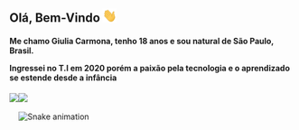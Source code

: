 ### <h2> Olá, Bem-Vindo <img src="https://raw.githubusercontent.com/devSouvik/devSouvik/master/Hi.gif" width="25"></h2>

<h4> Me chamo Giulia Carmona, tenho 18 anos e sou natural de São Paulo, Brasil.<p>
Ingressei no T.I em 2020 porém a paixão pela tecnologia e o aprendizado se estende desde a infância</h4> 

<div>
<img align="left" height="150vh" src='https://github-readme-stats.vercel.app/api?username=giuliacarmona&show_icons=true&theme=slateorange&bg_color=00000000&hide_border=true'>
<img align="rigth" height="150vh" src='https://github-readme-stats.vercel.app/api/top-langs/?username=giuliacarmona&show_icons=true&langs_count=5&layout=compact&theme=slateorange&bg_color=00000000&hide_border=true'>
</div>

![Snake animation](https://github.com/giuliacarmona/giuliacarmona/blob/output/github-contribution-grid-snake.svg)
